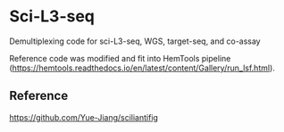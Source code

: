# Sci-L3-seq
Demultiplexing code for sci-L3-seq, WGS, target-seq, and co-assay

Reference code was modified and fit into HemTools pipeline (https://hemtools.readthedocs.io/en/latest/content/Gallery/run_lsf.html).



## Reference

https://github.com/Yue-Jiang/sciliantifig


